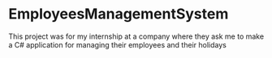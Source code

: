 # EmployeesManagementSystem
This project  was for my internship at a company where they ask me to make a C# application for managing their employees and their holidays
